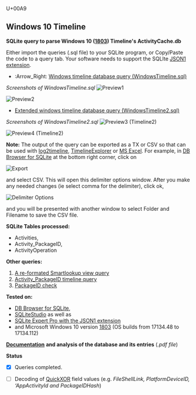 <!-- saved from url=(0023) https://kacos2000.github.io/WindowsTimeline/ --> 
<!-- https://guides.github.com/features/mastering-markdown/ --> 
U+00A9
## Windows 10 Timeline

**SQLite query to parse Windows 10 ([1803](https://support.microsoft.com/en-us/help/4099479/windows-10-update-history?ocid=update_setting_client)) Timeline's ActivityCache.db**

Either import the queries (.sql file) to your SQLite program, or Copy/Paste the code to a query tab.
Your software needs to support the SQLIte [JSON1 extension](https://www.sqlite.org/json1.html).


* :Arrow_Right: [Windows timeline database query (WindowsTimeline.sql)](WindowsTimeline.sql)

*Screenshots of WindowsTimeline.sql*
![Preview1](https://raw.githubusercontent.com/kacos2000/WindowsTimeline/master/T1.JPG)


![Preview2](https://raw.githubusercontent.com/kacos2000/WindowsTimeline/master/T1a.JPG)

* [Extended windows timeline database query (WindowsTimeline2.sql)](WindowsTimeline2.sql)

*Screenshots of WindowsTimeline2.sql*
![Preview3 (Timeline2)](https://raw.githubusercontent.com/kacos2000/WindowsTimeline/master/T2.JPG)


![Preview4 (Timeline2)](https://raw.githubusercontent.com/kacos2000/WindowsTimeline/master/T2a.JPG)

**Note:**  The output of the query can be exported as a TX or CSV so that can be used with [log2timeline](https://github.com/log2timeline/plaso/wiki/Windows-Packaged-Release), [TimelineExplorer](https://ericzimmerman.github.io/Software/TimelineExplorer.zip) or [MS Excel](https://products.office.com/en-ca/excel). For example, in [DB Browser for SQLite](http://sqlitebrowser.org/) at the bottom right corner, click on

![Export](https://raw.githubusercontent.com/kacos2000/WindowsTimeline/master/e1.JPG) 

and select CSV. This will open this delimiter options window. After you make any needed changes (ie select comma for the delimiter), click ok, 

![Delimiter Options](https://raw.githubusercontent.com/kacos2000/WindowsTimeline/master/e2.JPG)

and you will be presented with another window to select Folder and Filename to save the CSV file.

**SQLite Tables processed:**

- Activities,
- Activity_PackageID,
- ActivityOperation

**Other queries:**

1. [A re-formated Smartlookup view query](SmartLookup.sql)
2. [Activity_PackageID timeline query](Activity_PackageID_Timeline.sql)
3. [PackageID check](PackageID.sql)


**Tested on:**
- [DB Browser for SQLite](http://sqlitebrowser.org/),
- [SQLiteStudio](https://sqlitestudio.pl/index.rvt) as well as
- [SQLite Expert Pro with the JSON1 extension](http://www.sqliteexpert.com/extensions/)
- and Microsoft Windows 10 version [1803](https://support.microsoft.com/en-us/help/4099479/windows-10-update-history?ocid=update_setting_client) (OS builds from 17134.48 to 17134.112)

[**Documentation**](WindowsTimeline.pdf) **and analysis of the database and its entries** (*.pdf file*)

**Status**
- [x] Queries completed. 
- [ ] Decoding of [QuickXOR](https://github.com/microsoftgraph/microsoft-graph-docs/blob/master/api-reference/v1.0/resources/hashes.md) field values (e.g. *FileShellLink, PlatformDeviceID, ‘AppActivityId and PackageIDHash*)

